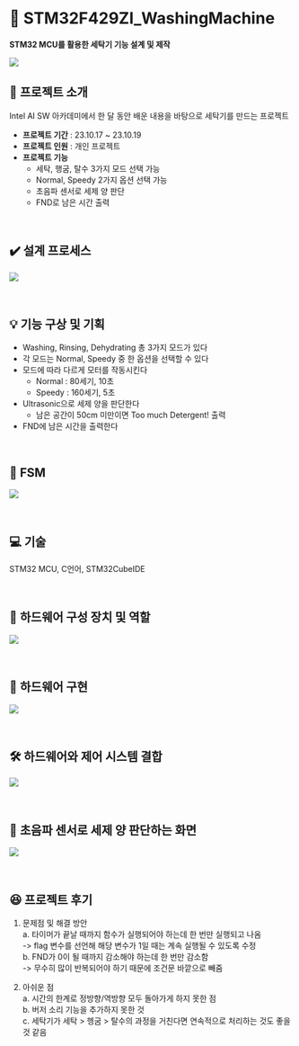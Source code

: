 # 👚 STM32F429ZI_WashingMachine
**STM32 MCU를 활용한 세탁기 기능 설계 및 제작**

![](https://velog.velcdn.com/images/jimeaning/post/7b38245a-72af-4828-9d9c-e5e231fb2998/image.jpg)


## 🧦 프로젝트 소개

Intel AI SW 아카데미에서 한 달 동안 배운 내용을 바탕으로 세탁기를 만드는 프로젝트

- **프로젝트 기간** : 23.10.17 ~ 23.10.19
- **프로젝트 인원** : 개인 프로젝트
- **프로젝트 기능**
	- 세탁, 행굼, 탈수 3가지 모드 선택 가능
	- Normal, Speedy 2가지 옵션 선택 가능
	- 초음파 센서로 세제 양 판단
	- FND로 남은 시간 출력

<br>

## ✔️ 설계 프로세스

![](https://velog.velcdn.com/images/jimeaning/post/eec49ca9-cfe7-472c-9fa5-ae6b7a5441a1/image.png)

<br>

## 💡 기능 구상 및 기획
-   Washing, Rinsing, Dehydrating 총 3가지 모드가 있다
-   각 모드는 Normal, Speedy 중 한 옵션을 선택할 수 있다
-   모드에 따라 다르게 모터를 작동시킨다  
    - Normal : 80세기, 10초  
    - Speedy : 160세기, 5초
-   Ultrasonic으로 세제 양을 판단한다  
    - 남은 공간이 50cm 미만이면 Too much Detergent! 출력
-   FND에 남은 시간을 출력한다

<br>

## 🌰 FSM
![](https://velog.velcdn.com/images/jimeaning/post/c343c948-1d60-4603-b274-6449fb1b085f/image.png)

<br>

## 💻 기술

STM32 MCU, C언어, STM32CubeIDE

<br>

## 🔧 하드웨어 구성 장치 및 역할
![](https://velog.velcdn.com/images/jimeaning/post/15df7fac-349e-4e3c-8a7c-a9a17e21d983/image.png)

<br>

## 🔩 하드웨어 구현
![](https://velog.velcdn.com/images/jimeaning/post/a686b6f7-78a6-4f96-a2c8-62f27518b1f6/image.png)

<br>



## 🛠 하드웨어와 제어 시스템 결합

![](https://velog.velcdn.com/images/jimeaning/post/5bac4bb1-4d98-4a52-9932-4b0f1ada984f/image.png)

<br>

## 🧺 초음파 센서로 세제 양 판단하는 화면
![](https://velog.velcdn.com/images/jimeaning/post/dfbc1f4e-4e4f-476e-b8e5-1fee3d7cd6d1/image.png)

<br>

## 😆 프로젝트 후기
1. 문제점 및 해결 방안 <br>
	a. 타이머가 끝날 때까지 함수가 실행되어야 하는데 한 번만 실행되고 나옴<br>
-> flag 변수를 선언해 해당 변수가 1일 때는 계속 실행될 수 있도록 수정<br>
	b. FND가 0이 될 때까지 감소해야 하는데 한 번만 감소함<br>
-> 무수히 많이 반복되어야 하기 때문에 조건문 바깥으로 빼줌<br>

2. 아쉬운 점<br>
  a. 시간의 한계로 정방향/역방향 모두 돌아가게 하지 못한 점<br>
	b. 버저 소리 기능을 추가하지 못한 것<br>
  c. 세탁기가 세탁 > 헹굼 > 탈수의 과정을 거친다면 연속적으로 처리하는 것도 좋을 것 같음<br>

